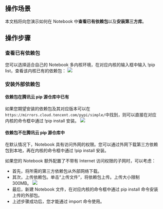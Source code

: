 ## 操作场景
本文档将向您演示如何在 Notebook 中**查看已有依赖包**以及**安装第三方库**。



## 操作步骤

### 查看已有依赖包
您可以选择适合自己的 Notebook 多内核环境，在对应内核的输入框中输入 !pip list，查看该内核已有的依赖包：
![](https://main.qcloudimg.com/raw/37bd8d81d32d3efbd90732a92e90591d.png)



### 安装外部依赖包

#### 依赖包在腾讯云 pip 源仓库中已有
如果您期望安装的依赖包及其对应版本可以在```https://mirrors.cloud.tencent.com/pypi/simple/```中找到，则可以直接在对应内核的命令框中通过 !pip install 安装。
![](https://main.qcloudimg.com/raw/60f0fd0320a0fc98b780637ea42bd493.png)

#### 依赖包不在腾讯云 pip 源仓库中
在默认情况下，Notebook 具有访问外网的权限。您可以通过外网下载第三方依赖包到本地，再在内核的命令框中通过 !pip install 安装。

如果您的 Notebook 额外配置了不带有 Internet 访问权限的子网时，可以考虑：
- 首先，将所需的第三方依赖包从外部网络下载。
- 其次，上传依赖包。单击“上传文件”，将依赖包上传。上传大小限制300MB。
![](https://main.qcloudimg.com/raw/9f79c6a00fe9749277d075c3c25124e9.png)
- 最后，新建 Notebook 文件，在对应内核的命令框中通过 pip install 命令安装上传的外部包。
- 上述步骤成功后，您才能通过 import 命令使用。



